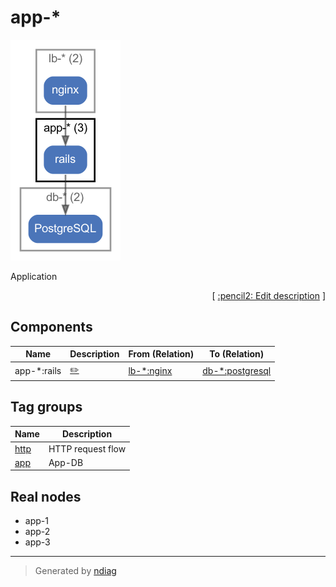 # app-*

![diagram](node-app-_.png)

Application


<p align="right">
  [ <a href="../input/ndiag.descriptions/_node-app-_.md">:pencil2: Edit description</a> ]
<p>

## Components

| Name | Description | From (Relation) | To (Relation) |
| --- | --- | --- | --- |
| app-*:rails |  <a href="../input/ndiag.descriptions/_component-app-__rails.md">:pencil2:</a> | [lb-*:nginx](node-lb-_.md) | [db-*:postgresql](node-db-_.md) |

## Tag groups

| Name | Description |
| --- | --- |
| [http](tag-http.md) | HTTP request flow |
| [app](tag-app.md) | App-DB |
## Real nodes

- app-1
- app-2
- app-3

---

> Generated by [ndiag](https://github.com/k1LoW/ndiag)

